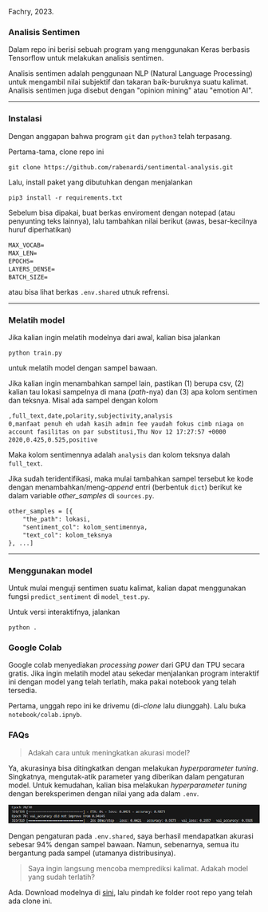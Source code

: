 Fachry, 2023.

### Analisis Sentimen
Dalam repo ini berisi sebuah program yang menggunakan Keras berbasis Tensorflow untuk melakukan analisis sentimen.

Analisis sentimen adalah penggunaan NLP (Natural Language Processing) untuk mengambil nilai subjektif dan takaran baik-buruknya suatu kalimat. Analisis sentimen juga disebut dengan "opinion mining" atau "emotion AI".

---
### Instalasi
Dengan anggapan bahwa program `git` dan `python3` telah terpasang.

Pertama-tama, clone repo ini
```
git clone https://github.com/rabenardi/sentimental-analysis.git
```

Lalu, install paket yang dibutuhkan dengan menjalankan
```
pip3 install -r requirements.txt
```

Sebelum bisa dipakai, buat berkas enviroment dengan notepad (atau penyunting teks lainnya), lalu tambahkan nilai berikut (awas, besar-kecilnya huruf diperhatikan)
```
MAX_VOCAB=
MAX_LEN=
EPOCHS=
LAYERS_DENSE=
BATCH_SIZE=
```
atau bisa lihat berkas `.env.shared` utnuk refrensi.

---
### Melatih model
Jika kalian ingin melatih modelnya dari awal, kalian bisa jalankan
```
python train.py
```
untuk melatih model dengan sampel bawaan.

Jika kalian ingin menambahkan sampel lain, pastikan (1) berupa csv, (2) kalian tau lokasi sampelnya di mana (_path_-nya) dan (3) apa kolom sentimen dan teksnya. Misal ada sampel dengan kolom
```
,full_text,date,polarity,subjectivity,analysis
0,manfaat penuh eh udah kasih admin fee yaudah fokus cimb niaga on account fasilitas on par substitusi,Thu Nov 12 17:27:57 +0000 2020,0.425,0.525,positive
```
Maka kolom sentimennya adalah `analysis` dan kolom teksnya dalah `full_text`.

Jika sudah teridentifikasi, maka mulai tambahkan sampel tersebut ke kode dengan menambahkan/meng-_append_ entri (berbentuk `dict`) berikut ke dalam variable _other_samples_ di `sources.py`.
```
other_samples = [{
    "the_path": lokasi,
    "sentiment_col": kolom_sentimennya,
    "text_col": kolom_teksnya
}, ...]
```

---
### Menggunakan model
Untuk mulai menguji sentimen suatu kalimat, kalian dapat menggunakan fungsi `predict_sentiment` di `model_test.py`.

Untuk versi interaktifnya, jalankan
```
python .
```

### Google Colab
Google colab menyediakan _processing power_ dari GPU dan TPU secara gratis. Jika ingin melatih model atau sekedar menjalankan program interaktif ini dengan model yang telah terlatih, maka pakai notebook yang telah tersedia.

Pertama, unggah repo ini ke drivemu (di-_clone_ lalu diunggah). Lalu buka `notebook/colab.ipnyb`.

### FAQs
>  Adakah cara untuk meningkatkan akurasi model?

Ya, akurasinya bisa ditingkatkan dengan melakukan _hyperparameter tuning_. Singkatnya, mengutak-atik parameter yang diberikan dalam pengaturan model. Untuk kemudahan, kalian bisa melakukan _hyperparameter tuning_ dengan bereksperimen dengan nilai yang ada dalam `.env`.

![contoh](./assets/hyperparameter%20tuning%20example.png)

Dengan pengaturan pada `.env.shared`, saya berhasil mendapatkan akurasi sebesar 94% dengan sampel bawaan. Namun, sebenarnya, semua itu bergantung pada sampel (utamanya distribusinya).

> Saya ingin langsung mencoba memprediksi kalimat. Adakah model yang sudah terlatih?

Ada. Download modelnya di [sini](https://drive.google.com/file/d/1Q1kEFc6xTFs2pnI713i2Gx96JzOInIZa/view?usp=drive_link), lalu pindah ke folder root repo yang telah ada clone ini.
